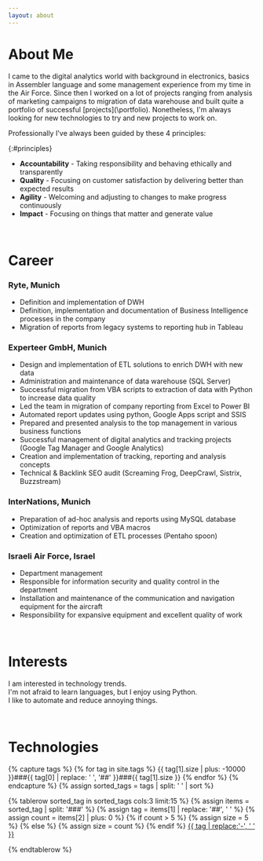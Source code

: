 ```yaml
---
layout: about 
---
```


# About Me
I came to the digital analytics world with background in electronics, basics in Assembler language and some management experience from my time in the Air Force. Since then I worked on a lot of projects ranging from analysis of marketing campaigns to migration of data warehouse and built quite a portfolio of successful [projects](\portfolio\). Nonetheless, I'm always looking for new technologies to try and new projects to work on.

Professionally I've always been guided by these 4 principles:

{:#principles}
- **Accountability** - Taking responsibility and behaving ethically and transparently
- **Quality** - Focusing on customer satisfaction by delivering better than expected results 
- **Agility** - Welcoming and adjusting to changes to make progress continuously
- **Impact** - Focusing on things that matter and generate value



<br/>

# Career

### Ryte, Munich
* Definition and implementation of DWH  
* Definition, implementation and documentation of Business Intelligence processes in the company
* Migration of reports from legacy systems to reporting hub in Tableau


### Experteer GmbH, Munich 
* Design and implementation of ETL solutions to enrich DWH with new data
* Administration and maintenance of data warehouse (SQL Server)
* Successful migration from VBA scripts to extraction of data with Python to increase data quality
* Led the team in migration of company reporting from Excel to Power BI
* Automated report updates using python, Google Apps script and SSIS
* Prepared and presented analysis to the top management in various business functions
* Successful management of digital analytics and tracking projects (Google Tag Manager and Google Analytics)
* Creation and implementation of tracking, reporting and analysis concepts
* Technical & Backlink SEO audit (Screaming Frog, DeepCrawl, Sistrix, Buzzstream)


### InterNations, Munich
* Preparation of ad-hoc analysis and reports using MySQL database
* Optimization of reports and VBA macros
* Creation and optimization of ETL processes (Pentaho spoon)


###  Israeli Air Force, Israel
* Department management
* Responsible for information security and quality control in the department
* Installation and maintenance of the communication and navigation equipment for the aircraft
* Responsibility for expansive equipment and excellent quality of work

<br/>

# Interests
I am interested in technology trends.  
I'm not afraid to learn languages, but I enjoy using Python.  
I like to automate and reduce annoying things.  

<br/>

# Technologies

<table>
{% capture tags %}
{% for tag in site.tags %}
{{ tag[1].size | plus: -10000 }}###{{ tag[0] | replace: ' ', '##' }}###{{ tag[1].size }}
{% endfor %}
{% endcapture %}
{% assign sorted_tags = tags | split: ' ' | sort %}


{% tablerow sorted_tag in sorted_tags  cols:3 limit:15 %}
{% assign items = sorted_tag | split: '###' %}
{% assign tag = items[1] | replace: '##', ' ' %}
{% assign count = items[2] | plus: 0 %}
{% if count > 5 %}
{% assign size = 5 %}
{% else %}
{% assign size = count %}
{% endif %}
<span class="tag-size-3">
<a class="tag-link" href="/tags/{{ tag | slugify }}" rel="tag">{{ tag | replace:'-', ' ' }}</a> 
</span>


{% endtablerow %}
</table>

